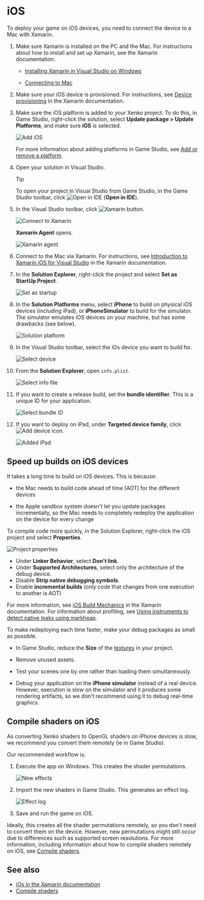 # iOS

To deploy your game on iOS devices, you need to connect the device to a Mac with Xamarin.

1. Make sure Xamarin is installed on the PC and the Mac. For instructions about how to install and set up Xamarin, see the Xamarin documentation:

    * [Installing Xamarin in Visual Studio on Windows](https://developer.xamarin.com/guides/cross-platform/getting_started/installation/windows/)

    * [Connecting to Mac](https://developer.xamarin.com/guides/ios/getting_started/installation/windows/connecting-to-mac/)

2. Make sure your iOS device is provisioned. For instructions, see [Device provisioning](https://developer.xamarin.com/guides/ios/getting_started/installation/device_provisioning/) in the Xamarin documentation.

3. Make sure the iOS platform is added to your Xenko project. To do this, in Game Studio, right-click the solution, select **Update package > Update Platforms**, and make sure **iOS** is selected.

    ![Add iOS](media/add-ios-platform.png)

    For more information about adding platforms in Game Studio, see [Add or remove a platform](add-or-remove-a-platform.md).

4. Open your solution in Visual Studio.

    >[!Tip]
    >To open your project in Visual Studio from Game Studio, in the Game Studio toolbar, click ![Open in IDE](../scripts/media/launch-your-game-ide-icon.png) (**Open in IDE**).

5. In the Visual Studio toolbar, click ![Xamarin button](media/xamarin-button.png).

    ![Connect to Xamarin](media/xamarin-button-in-toolbar.png)

     **Xamarin Agent** opens.

    ![Xamarin agent](media/xamarin-agent.png)

6. Connect to the Mac via Xamarin. For instructions, see [Introduction to Xamarin iOS for Visual Studio](https://developer.xamarin.com/guides/ios/getting_started/installation/windows/introduction_to_xamarin_ios_for_visual_studio/) in the Xamarin documentation.

7. In the **Solution Explorer**, right-click the project and select **Set as StartUp Project**.

    ![Set as startup](media/set-ios-as-startup-project.png)

8. In the **Solution Platforms** menu, select **iPhone** to build on physical iOS devices (including iPad), or **iPhoneSimulator** to build for the simulator. The simulator emulates iOS devices on your machine, but has some drawbacks (see below).

    ![Solution platform](media/solution-platform.png)
 
9. In the Visual Studio toolbar, select the iOs device you want to build for.

    ![Select device](media/select-ios-device-dropdown.png)
 
10. From the **Solution Explorer**, open `info.plist`.

    ![Select info file](media/info-plist.png)

11. If you want to create a release build, set the **bundle identifier**. This is a unique ID for your application.

    ![Select bundle ID](media/bundle-identifier.png)

12. If you want to deploy on iPad, under **Targeted device family**, click ![Add device icon](media/add-device-icon.png).

    ![Added iPad](media/ipad-device-added.png)

## Speed up builds on iOS devices

It takes a long time to build on iOS devices. This is because:

* the Mac needs to build code ahead of time (AOT) for the different devices

* the Apple sandbox system doesn't let you update packages incrementally, so the Mac needs to completely redeploy the application on the device for every change

To compile code more quickly, in the Solution Explorer, right-click the iOS project and select **Properties**.

![Project properties](media/ios-project-properties.png)

* Under **Linker Behavior**, select **Don't link**.
* Under **Supported Architectures**, select only the architecture of the debug device.
* Disable **Strip native debugging symbols**.
* Enable **incremental builds** (only code that changes from one execution to another is AOT)

For more information, see [iOS Build Mechanics](https://developer.xamarin.com/guides/ios/advanced_topics/ios-build-mechanics/) in the Xamarin documentation. For information about profiling, see [Using instruments to detect native leaks using markheap]( 
https://developer.xamarin.com/guides/ios/deployment,_testing,_and_metrics/using_instruments_to_detect_native_leaks_using_markheap).

To make redeploying each time faster, make your debug packages as small as possible.

* In Game Studio, reduce the **Size** of the [textures](../graphics/textures/index.md) in your project.

* Remove unused assets.

* Test your scenes one by one rather than loading them simultaneously.

* Debug your application on the **iPhone simulator** instead of a real device. However, execution is slow on the simulator and it produces some rendering artifacts, so we don't recommend using it to debug real-time graphics.

## Compile shaders on iOS

As converting Xenko shaders to OpenGL shaders on iPhone devices is slow, we recommend you convert them remotely (ie in Game Studio).

Our recommended workflow is:

1. Execute the app on Windows. This creates the shader permutations.

    ![New effects](../graphics/effects-and-shaders/media/new-effects-to-import.png)

2. Import the new shaders in Game Studio. This generates an effect log.

    ![Effect log](../graphics/effects-and-shaders/media/effect-log.png)

3. Save and run the game on iOS.

Ideally, this creates all the shader permutations remotely, so you don't need to convert them on the device. However, new permutations might still occur due to differences such as supported screen resolutions. For more information, including information about how to compile shaders remotely on iOS, see [Compile shaders](../graphics/effects-and-shaders/compile-shaders.md).

## See also

* [iOs in the Xamarin documentation](https://developer.xamarin.com/guides/ios/)
* [Compile shaders](../graphics/effects-and-shaders/compile-shaders.md)